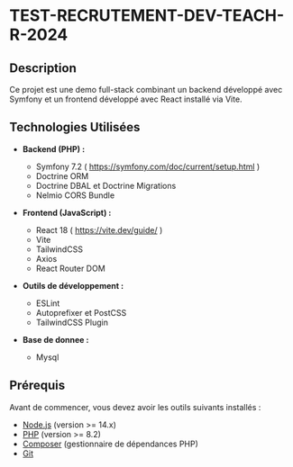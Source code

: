 # **TEST-RECRUTEMENT-DEV-TEACH-R-2024**

## Description

Ce projet est une demo full-stack combinant un backend développé avec Symfony et un frontend développé avec React installé via Vite.

## Technologies Utilisées

- **Backend (PHP) :**
  - Symfony 7.2 ( https://symfony.com/doc/current/setup.html )
  - Doctrine ORM
  - Doctrine DBAL et Doctrine Migrations
  - Nelmio CORS Bundle

- **Frontend (JavaScript) :**
  - React 18 ( https://vite.dev/guide/ )
  - Vite 
  - TailwindCSS 
  - Axios 
  - React Router DOM

- **Outils de développement :**
  - ESLint
  - Autoprefixer et PostCSS
  - TailwindCSS Plugin

 - **Base de donnee :**
   - Mysql

## Prérequis

Avant de commencer, vous devez avoir les outils suivants installés :

- [Node.js](https://nodejs.org/) (version >= 14.x)
- [PHP](https://www.php.net/) (version >= 8.2)
- [Composer](https://getcomposer.org/) (gestionnaire de dépendances PHP)
- [Git](https://git-scm.com/)
